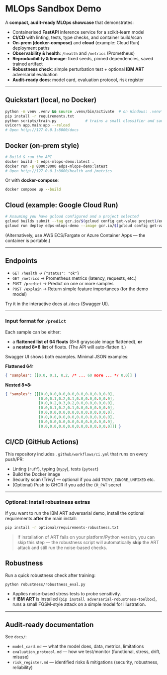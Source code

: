 # MLOps Sandbox Demo

A **compact, audit-ready MLOps showcase** that demonstrates:
- Containerised **FastAPI** inference service for a scikit-learn model
- **CI/CD** with linting, tests, type checks, and container build/scan
- **On‑prem (docker-compose)** and **cloud** (example: Cloud Run) deployment paths
- **Observability & health**: `/health` and `/metrics` (Prometheus)
- **Reproducibility & lineage**: fixed seeds, pinned dependencies, saved trained artifact
- **Robustness check**: simple perturbation test + optional **IBM ART** adversarial evaluation
- **Audit-ready docs**: model card, evaluation protocol, risk register

---

## Quickstart (local, no Docker)

```bash
python -m venv .venv && source .venv/bin/activate  # on Windows: .venv\Scripts\activate
pip install -r requirements.txt
python scripts/train.py             # trains a small classifier and saves artifacts/model.joblib
uvicorn app.main:app --reload
# Open http://127.0.0.1:8000/docs
```

## Docker (on‑prem style)

```bash
# Build & run the API
docker build -t edps-mlops-demo:latest .
docker run -p 8000:8000 edps-mlops-demo:latest
# Open http://127.0.0.1:8000/health and /metrics
```

Or with **docker-compose**:

```bash
docker compose up --build
```

## Cloud (example: Google Cloud Run)

```bash
# Assuming you have gcloud configured and a project selected
gcloud builds submit --tag gcr.io/$(gcloud config get-value project)/edps-mlops-demo
gcloud run deploy edps-mlops-demo --image gcr.io/$(gcloud config get-value project)/edps-mlops-demo --platform managed --allow-unauthenticated
```

(Alternatively, use AWS ECS/Fargate or Azure Container Apps — the container is portable.)

---

## Endpoints

- `GET /health` → `{"status": "ok"}`
- `GET /metrics` → Prometheus metrics (latency, requests, etc.)
- `POST /predict` → Predict on one or more samples
- `POST /explain` → Return simple feature importances (for the demo model)

Try it in the interactive docs at `/docs` (Swagger UI).

---
### Input format for `/predict`
Each sample can be either:
- a **flattened list of 64 floats** (8×8 grayscale image flattened), **or**
- a **nested 8×8 list** of floats. (The API will auto-flatten it.)

Swagger UI shows both examples. Minimal JSON examples:

**Flattened 64:**
```json
{ "samples": [[0.0, 0.1, 0.2, /* ... 60 more ... */ 0.0]] }
```

**Nested 8×8:**
```json
{ "samples": [[[0.0,0.0,0.0,0.0,0.0,0.0,0.0,0.0],
               [0.0,0.1,0.2,0.1,0.0,0.0,0.0,0.0],
               [0.0,0.2,0.3,0.2,0.0,0.0,0.0,0.0],
               [0.0,0.1,0.2,0.1,0.0,0.0,0.0,0.0],
               [0.0,0.0,0.0,0.0,0.0,0.0,0.0,0.0],
               [0.0,0.0,0.0,0.0,0.0,0.0,0.0,0.0],
               [0.0,0.0,0.0,0.0,0.0,0.0,0.0,0.0],
               [0.0,0.0,0.0,0.0,0.0,0.0,0.0,0.0]]] }
```

## CI/CD (GitHub Actions)

This repository includes `.github/workflows/ci.yml` that runs on every push/PR:
- Linting (`ruff`), typing (`mypy`), tests (`pytest`)
- Build the Docker image
- Security scan (Trivy) — optional if you add `TRIVY_IGNORE_UNFIXED` etc.
- (Optional) Push to GHCR if you add the `CR_PAT` secret

---


### Optional: install robustness extras

If you want to run the IBM ART adversarial demo, install the optional requirements **after** the main install:

```bash
pip install -r optional/requirements-robustness.txt
```

> If installation of ART fails on your platform/Python version, you can skip this step — the robustness script will automatically **skip** the ART attack and still run the noise-based checks.

## Robustness

Run a quick robustness check after training:

```bash
python robustness/robustness_eval.py
```

- Applies noise-based stress tests to probe sensitivity.
- If **IBM ART** is installed (`pip install adversarial-robustness-toolbox`), runs a small FGSM-style attack on a simple model for illustration.

---

## Audit-ready documentation

See `docs/`:
- `model_card.md` — what the model does, data, metrics, limitations
- `evaluation_protocol.md` — how we test/monitor (functional, stress, drift, misuse)
- `risk_register.md` — identified risks & mitigations (security, robustness, reliability)
